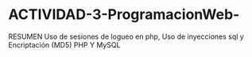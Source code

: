# ACTIVIDAD-3-ProgramacionWeb-
RESUMEN Uso de sesiones de logueo en php,  Uso de inyecciones sql y Encriptación (MD5) PHP Y MySQL
